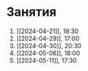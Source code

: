 # Занятия
1) [[2024-04-21]], 18:30
2) [[2024-04-29]], 17:00
3) [[2024-04-30]], 20:30
4) [[2024-05-06]], 18:00
5) [[2024-05-11]], 17:30